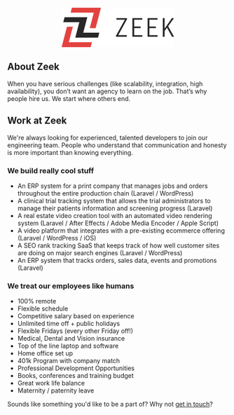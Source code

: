 <p align="center"><a href="https://zeek.com" target="_blank"><img src="https://github.com/zeekinteractive/.github/blob/main/docs/images/zeek-logo.png?raw=true" width="257"></a></p>

## About Zeek

When you have serious challenges (like scalability, integration, high availability), you don’t want an agency to learn on the job. That’s why people hire us. We start where others end. 

## Work at Zeek

We're always looking for experienced, talented developers to join our engineering team. People who understand that communication and honesty is more important than knowing everything.

### We build really cool stuff

- An ERP system for a print company that manages jobs and orders throughout the entire production chain (Laravel / WordPress)
- A clinical trial tracking system that allows the trial administrators to manage their patients information and screening progress (Laravel)
- A real estate video creation tool with an automated video rendering system (Laravel / After Effects / Adobe Media Encoder / Apple Script)
- A video platform that integrates with a pre-existing ecommerce offering (Laravel / WordPress / iOS)
- A SEO rank tracking SaaS that keeps track of how well customer sites are doing on major search engines (Laravel / WordPress)
- An ERP system that tracks orders, sales data, events and promotions (Laravel)

### We treat our employees like humans

- 100% remote
- Flexible schedule
- Competitive salary based on experience
- Unlimited time off + public holidays
- Flexible Fridays (every other Friday off!)
- Medical, Dental and Vision insurance
- Top of the line laptop and software
- Home office set up
- 401k Program with company match
- Professional Development Opportunities
- Books, conferences and training budget
- Great work life balance
- Maternity / paternity leave

Sounds like something you'd like to be a part of? Why not [get in touch](https://zeek.com/careers)?
